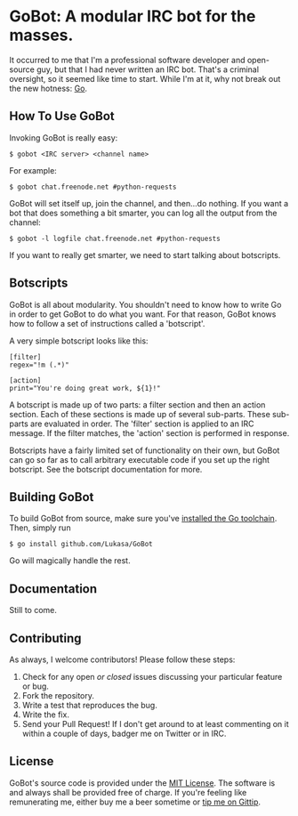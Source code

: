 # GoBot: A modular IRC bot for the masses.

It occurred to me that I'm a professional software developer and open-source
guy, but that I had never written an IRC bot. That's a criminal oversight, so
it seemed like time to start. While I'm at it, why not break out the new
hotness: [Go](http://golang.org/).

## How To Use GoBot

Invoking GoBot is really easy:

    $ gobot <IRC server> <channel name>

For example:

    $ gobot chat.freenode.net #python-requests

GoBot will set itself up, join the channel, and then...do nothing. If you want
a bot that does something a bit smarter, you can log all the output from the
channel:

    $ gobot -l logfile chat.freenode.net #python-requests

If you want to really get smarter, we need to start talking about botscripts.

## Botscripts

GoBot is all about modularity. You shouldn't need to know how to write Go in
order to get GoBot to do what you want. For that reason, GoBot knows how to
follow a set of instructions called a 'botscript'.

A very simple botscript looks like this:

    [filter]
    regex="!m (.*)"

    [action]
    print="You're doing great work, ${1}!"

A botscript is made up of two parts: a filter section and then an action
section. Each of these sections is made up of several sub-parts. These
sub-parts are evaluated in order. The 'filter' section is applied to an IRC
message. If the filter matches, the 'action' section is performed in response.

Botscripts have a fairly limited set of functionality on their own, but GoBot
can go so far as to call arbitrary executable code if you set up the right
botscript. See the botscript documentation for more.

## Building GoBot

To build GoBot from source, make sure you've
[installed the Go toolchain](http://golang.org/doc/install). Then, simply run

    $ go install github.com/Lukasa/GoBot

Go will magically handle the rest.

## Documentation

Still to come.

## Contributing

As always, I welcome contributors! Please follow these steps:

1. Check for any open _or closed_ issues discussing your particular feature or
   bug.
2. Fork the repository.
3. Write a test that reproduces the bug.
4. Write the fix.
5. Send your Pull Request! If I don't get around to at least commenting on it
   within a couple of days, badger me on Twitter or in IRC.

## License

GoBot's source code is provided under the
[MIT License](http://opensource.org/licenses/mit-license.php). The software is
and always shall be provided free of charge. If you're feeling like
remunerating me, either buy me a beer sometime or
[tip me on Gittip](https://www.gittip.com/Lukasa/).
